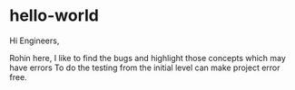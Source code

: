 # hello-world
Hi Engineers,

Rohin here, I like to find the bugs and highlight those concepts which may have errors
To do the testing from the initial level can make project error free.
